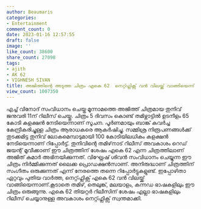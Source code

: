 ```yaml
---
author: Beaumaris
categories:
- Entertainment
comment_count: 0
date: 2023-01-16 12:57:55
draft: false
image: ''
like_count: 38600
share_count: 27098
tags:
- ajith
- AK 62
- VIGHNESH SIVAN
title: അജിത്തിന്റെ അടുത്ത ചിത്രം എകെ 62  നെറ്റ്ഫ്ലിക്സ് വൻ വിലയ്ക്ക് വാങ്ങിയെന്ന്
view_count: 1007350
---
```


എച്ച് വിനോദ് സംവിധാനം ചെയ്ത മൂന്നാമത്തെ അജിത്ത് ചിത്രമായ തുനിവ് ജനുവരി 11ന് റിലീസ് ചെയ്തു. ചിത്രം 5 ദിവസം കൊണ്ട് തമിഴ്നാട്ടിൽ ഉടനീളം 65 കോടി കളക്ഷൻ നേടിയെന്നാണ് സൂചന. പൂർണമായും ബാങ്ക് കവർച്ച കേന്ദ്രീകരിച്ചുള്ള ചിത്രം ആരാധകരെ ആകർഷിച്ചു. സമ്മിശ്ര നിരൂപണങ്ങൾക്ക് തുടക്കമിട്ട തുനിവ് ലോകമെമ്പാടുമായി 100 കോടിയിലധികം കളക്ഷൻ നേടിയെന്നാണ് റിപ്പോർട്ട്. തുനിവിന്റെ തമിഴ്‌നാട് റിലീസ് അവകാശം റെഡ് ജയന്റ് മൂവീക്കാണ് ഈ ചിത്രത്തിന് ശേഷം എകെ 62 എന്ന ചിത്രത്തിലാണ് അജിത് കുമാർ അഭിനയിക്കുന്നത്. വിഘ്നേഷ് ശിവൻ സംവിധാനം ചെയ്യുന്ന ഈ ചിത്രം നിർമ്മിക്കുന്നത് ലൈക്ക പ്രൊഡക്ഷൻസാണ്. അനിരുദ്ധാണ് ചിത്രത്തിന് സംഗീതം ഒരുക്കുന്നത് എന്ന് നേരത്തെ തന്നെ റിപ്പോർട്ടുകളുണ്ട്. ഇപ്പോഴിതാ ഏറ്റവും പുതിയ വാർത്ത, നെറ്റ്ഫ്ലിക്സ് എകെ 62 വൻ വിലയ്ക്ക് വാങ്ങിയെന്നാണ്.കൂടാതെ തമിഴ്, തെലുങ്ക്, മലയാളം, കന്നഡ ഭാഷകളിലും ഈ ചിത്രം ഒരുങ്ങുന്നു. എകെ 62 തിയറ്റർ റിലീസിന് ശേഷം എല്ലാ ഭാഷകളിലും റിലീസ് ചെയ്യാനുള്ള അവകാശം നെറ്റ്ഫ്ലിക്സ് സ്വന്തമാക്കി.
